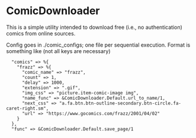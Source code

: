 # ComicDownloader

This is a simple utility intended to download free (i.e., no authentication) comics from online sources.

Config goes in ./comic_configs; one file per sequential execution. Format is something like (not all keys are necessary)

```
  "comics" => %{
    "frazz" => %{
      "comic_name" => "frazz",
      "count" => 1,
      "delay" => 1000,
      "extension" => ".gif",
      "img_css" => "picture.item-comic-image img",
      "name_func" => &ComicDownloader.Default.url_to_name/1,
      "next_css" => "a.fa.btn.btn-outline-secondary.btn-circle.fa-caret-right.sm",
      "url" => "https://www.gocomics.com/frazz/2001/04/02"
    }
  },
  "func" => &ComicDownloader.Default.save_page/1
```
